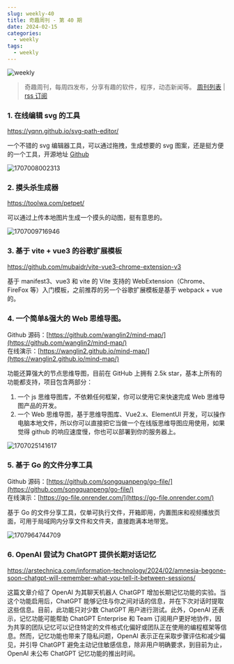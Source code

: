 ```yaml
---
slug: weekly-40
title: 奇趣周刊 - 第 40 期
date: 2024-02-15
categories:
  - weekly
tags:
  - weekly
---
```


![weekly](https://imgurl.zishu.me/weekly.webp)

> 奇趣周刊，每周四发布，分享有趣的软件，程序，动态新闻等。 [周刊列表](/categories/weekly/) | [rss 订阅](/categories/weekly/index.xml)  

### 1. 在线编辑 svg 的工具

https://yqnn.github.io/svg-path-editor/

一个不错的 svg 编辑器工具，可以通过拖拽，生成想要的 svg 图案，还是挺方便的一个工具，开源地址 [Github](https://github.com/Yqnn/svg-path-editor)

![1707008002313](https://imgurl.zishu.me/2024/02/1707008002313.webp)

### 2. 摸头杀生成器

https://toolwa.com/petpet/

可以通过上传本地图片生成一个摸头的动图，挺有意思的。

![1707009716946](https://imgurl.zishu.me/2024/02/1707009716946.webp)

### 3. 基于 vite + vue3 的谷歌扩展模板

https://github.com/mubaidr/vite-vue3-chrome-extension-v3

基于 manifest3、vue3 和 vite 的 Vite 支持的 WebExtension（Chrome、FireFox 等）入门模板，之前推荐的另一个谷歌扩展模板是基于 webpack + vue 的。

### 4. 一个简单&强大的 Web 思维导图。

Github 源码：[https://github.com/wanglin2/mind-map/](https://github.com/wanglin2/mind-map/)  
在线演示：[https://wanglin2.github.io/mind-map/](https://wanglin2.github.io/mind-map/)  

功能还算强大的节点思维导图，目前在 GitHub 上拥有 2.5k star，基本上所有的功能都支持，项目包含两部分：

1. 一个 js 思维导图库，不依赖任何框架，你可以使用它来快速完成 Web 思维导图产品的开发。
2. 一个 Web 思维导图，基于思维导图库、Vue2.x、ElementUI 开发，可以操作电脑本地文件，所以你可以直接把它当做一个在线版思维导图应用使用，如果觉得 github 的响应速度慢，你也可以部署到你的服务器上。

![1707025141617](https://imgurl.zishu.me/2024/02/1707025141617.webp)

### 5. 基于 Go 的文件分享工具

Github 源码：[https://github.com/songquanpeng/go-file/](https://github.com/songquanpeng/go-file/)  
在线演示：[https://go-file.onrender.com/](https://go-file.onrender.com/)  

基于 Go 的文件分享工具，仅单可执行文件，开箱即用，内置图床和视频播放页面，可用于局域网内分享文件和文件夹，直接跑满本地带宽。

![1707964744709](https://imgurl.zishu.me/2024/02/1707964744709.webp)

### 6. OpenAI 尝试为 ChatGPT 提供长期对话记忆

https://arstechnica.com/information-technology/2024/02/amnesia-begone-soon-chatgpt-will-remember-what-you-tell-it-between-sessions/

这篇文章介绍了 OpenAI 为其聊天机器人 ChatGPT 增加长期记忆功能的实验。当这个功能启用后，ChatGPT 能够记住与你之间对话的信息，并在下次对话时提取这些信息。目前，此功能只对少数 ChatGPT 用户进行测试。此外，OpenAI 还表示，记忆功能可能帮助 ChatGPT Enterprise 和 Team 订阅用户更好地协作，因为共享的团队记忆可以记住特定的文件格式化偏好或团队正在使用的编程框架等信息。然而，记忆功能也带来了隐私问题，OpenAI 表示正在采取步骤评估和减少偏见，并引导 ChatGPT 避免主动记住敏感信息，除非用户明确要求，到目前为止，OpenAI 未公布 ChatGPT 记忆功能的推出时间。

